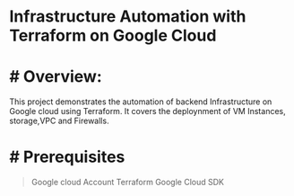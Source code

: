 # Infrastructure Automation with Terraform on Google Cloud 

# # Overview:
This project demonstrates the automation of backend Infrastructure on Google cloud using Terraform.
It covers the deploynment of VM Instances, storage,VPC and Firewalls.

# # Prerequisites
> Google cloud Account
> Terraform 
> Google Cloud SDK 

